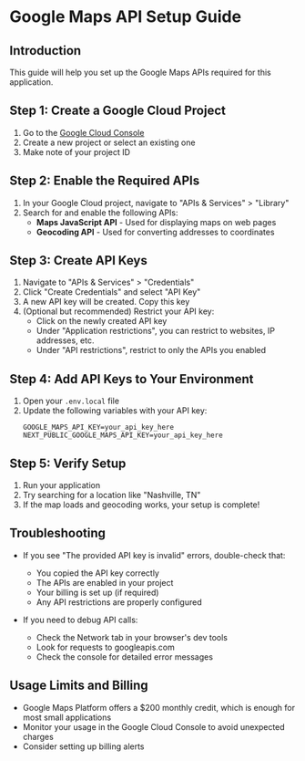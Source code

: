 # Google Maps API Setup Guide

## Introduction

This guide will help you set up the Google Maps APIs required for this application.

## Step 1: Create a Google Cloud Project

1. Go to the [Google Cloud Console](https://console.cloud.google.com/)
2. Create a new project or select an existing one
3. Make note of your project ID

## Step 2: Enable the Required APIs

1. In your Google Cloud project, navigate to "APIs & Services" > "Library"
2. Search for and enable the following APIs:
   - **Maps JavaScript API** - Used for displaying maps on web pages
   - **Geocoding API** - Used for converting addresses to coordinates

## Step 3: Create API Keys

1. Navigate to "APIs & Services" > "Credentials"
2. Click "Create Credentials" and select "API Key"
3. A new API key will be created. Copy this key
4. (Optional but recommended) Restrict your API key:
   - Click on the newly created API key
   - Under "Application restrictions", you can restrict to websites, IP addresses, etc.
   - Under "API restrictions", restrict to only the APIs you enabled

## Step 4: Add API Keys to Your Environment

1. Open your `.env.local` file
2. Update the following variables with your API key:
   ```
   GOOGLE_MAPS_API_KEY=your_api_key_here
   NEXT_PUBLIC_GOOGLE_MAPS_API_KEY=your_api_key_here
   ```

## Step 5: Verify Setup

1. Run your application
2. Try searching for a location like "Nashville, TN"
3. If the map loads and geocoding works, your setup is complete!

## Troubleshooting

- If you see "The provided API key is invalid" errors, double-check that:

  - You copied the API key correctly
  - The APIs are enabled in your project
  - Your billing is set up (if required)
  - Any API restrictions are properly configured

- If you need to debug API calls:
  - Check the Network tab in your browser's dev tools
  - Look for requests to googleapis.com
  - Check the console for detailed error messages

## Usage Limits and Billing

- Google Maps Platform offers a $200 monthly credit, which is enough for most small applications
- Monitor your usage in the Google Cloud Console to avoid unexpected charges
- Consider setting up billing alerts
